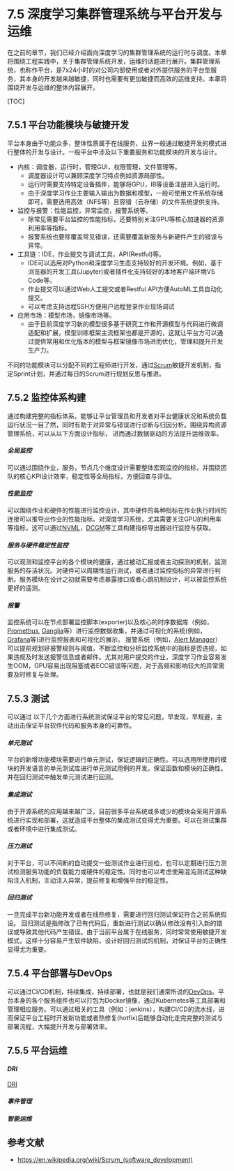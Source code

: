 <!--Copyright © Microsoft Corporation. All rights reserved.
  适用于[License](https://github.com/microsoft/AI-System/blob/main/LICENSE)版权许可-->

# 7.5 深度学习集群管理系统与平台开发与运维

在之前的章节，我们已经介绍面向深度学习的集群管理系统的运行时与调度。本章将围绕工程实践中，关于集群管理系统开发，运维的话题进行展开。集群管理系统，也称作平台，是7x24小时的对公司内部使用或者对外提供服务的平台型服务，其本身的开发越来越敏捷，同时也需要有更加敏捷而高效的运维支持。本章将围绕开发与运维的整体内容展开。

[TOC]


## 7.5.1 平台功能模块与敏捷开发

平台本身由于功能众多，整体性质属于在线服务，业界一般通过敏捷开发的模式进行整体的开发与设计。一般平台中涉及以下重要服务和功能模块的开发与设计。

- 内核：调度器，运行时，管理GUI，权限管理，文件管理等。
  - 调度器设计可以兼顾深度学习特点例如资源局部性。
  - 运行时需要支持特定设备插件，能够将GPU，IB等设备注册进入运行时。
  - 由于深度学习作业主要输入输出为数据和模型，一般可使用文件系统存储即可，需要选用高效（NFS等）且容错（云存储）的文件系统提供支持。
- 监控与报警：性能监控，异常监控，报警系统等。
  - 除常见需要平台监控的性能指标，还要特别关注GPU等核心加速器的资源利用率等指标。
  - 报警系统也要除覆盖常见错误，还需要覆盖新服务与新硬件产生的错误与异常。
- 工具链：IDE，作业提交与调试工具，API(Restful)等。
  - IDE可以选用对Python和深度学习生态支持较好的开发环境。例如，基于浏览器的开发工具(Jupyter)或者插件化支持较好的本地客户端环境VS Code等。
  - 作业提交可以通过Web人工提交或者Restful API方便AutoML工具自动化提交。
  - 可以考虑支持远程SSH方便用户远程登录作业现场调试
- 应用市场：模型市场，镜像市场等。
  - 由于目前深度学习新的模型很多基于研究工作和开源模型与代码进行微调适配和扩展，模型训练框架主流框架也都是开源的，这就让平台方可以通过提供常用和优化版本的模型与框架镜像市场进而优化，管理和提升开发生产力。

不同的功能模块可以分配不同的工程师进行开发，通过[Scrum](https://en.wikipedia.org/wiki/Scrum_(software_development))敏捷开发机制，指定Sprint计划，并通过每日的Scrum进行规划反思与推进。

## 7.5.2 监控体系构建

通过构建完整的指标体系，能够让平台管理员和开发者对平台健康状况和系统负载运行状况一目了然，同时有助于对异常与错误进行诊断与归因分析。围绕异构资源管理系统，可以从以下方面设计指标， 进而通过数据驱动的方法提升运维效率。

#### ***全局监控***

可以通过围绕作业，服务，节点几个维度设计需要整体宏观监控的指标，并围绕团队的核心KPI设计效率，稳定性等全局指标，方便回查与评估。

#### ***性能监控***

可以围绕作业和硬件的性能进行监控设计，其中硬件的各种指标在作业执行时间的连接可以推导出作业的性能指标。对深度学习系统，尤其需要关注GPU的利用率等指标，这可以通过[NVML](https://developer.nvidia.com/nvidia-management-library-nvml)，[DCGM](https://developer.nvidia.com/dcgm)等工具构建指标导出器进行监控与获取。

#### ***服务与硬件稳定性监控***

可以观测和监控平台的各个模块的健康，通过被动汇报或者主动探测的机制，监测服务的存活状况。对硬件可以周期性运行测试，或者通过监控指标的异常进行判断。服务模块在设计之初就需要考虑暴露接口或者心跳机制设计，可以被监控系统更好的遥测。

#### ***报警***

监控系统可以在节点部署监控脚本(exporter)以及核心的时序数据库（例如，[Promethus](https://prometheus.io/), [Ganglia](http://ganglia.sourceforge.net/)等）进行监控数据收集，并通过可视化的系统(例如，[Grafana](https://grafana.com/)等)进行监控报表和可视化的展示。
报警系统（例如，[Alert Manager](https://prometheus.io/docs/alerting/latest/alertmanager/)）可以提前规划好报警规则与阈值，不断监控和分析监控系统中的指标是否违规，如果违规及时发送报警信息或者邮件。尤其对用户提交的作业，深度学习作业容易发生OOM，GPU容易出现阻塞或者ECC错误等问题，对于高频和影响较大的异常需要及时修复与处理。

## 7.5.3 测试

可以通过 以下几个方面进行系统测试保证平台的常见问题，早发现，早规避，主动出击保证平台软件代码和服务本身的可靠性。

#### ***单元测试***

平台的新增功能模块需要进行单元测试，保证逻辑的正确性。可以选用所使用的模块的开发语言的单元测试库进行单元测试用例的开发。保证函数和模块的正确性。并在回归测试中触发单元测试进行回测。

#### ***集成测试***

由于开源系统的应用越来越广泛，目前很多平台系统或多或少的模块会采用开源系统进行实现和部署，这就造成平台整体的集成测试变得尤为重要。可以在测试集群或者环境中进行集成测试。

#### ***压力测试***

对于平台，可以不间断的自动提交一些测试作业进行巡检，也可以定期进行压力测试检测服务功能的负载能力或硬件的稳定性。同时也可以考虑使用混沌测试这种缺陷注入机制，主动注入异常，提前修复和增强平台的稳定性。

#### ***回归测试***

一旦完成平台新功能开发或者在线热修复，需要进行回归测试保证符合之前系统假设。
回归测试是指修改了已有代码后，重新进行测试以确认修改没有引入新的错误或导致其他代码产生错误。由于当前平台属于在线服务，同时常常使用敏捷开发模式，这样十分容易产生软件缺陷，设计好回归测试的机制，对保证平台的正确性显得尤为重要。

## 7.5.4 平台部署与DevOps

可以通过CI/CD机制，持续集成，持续部署，也就是我们通常所说的[DevOps](https://en.wikipedia.org/wiki/DevOps)。平台本身的各个服务组件也可以打包为Docker镜像，通过Kubernetes等工具部署和管理相应服务。可以通过相关的工具（例如：jenkins），构建CI/CD的流水线，进而保证平台工程时开发新功能或者热修复(hotfix)后能够自动化走完完整的测试与部署流程，大幅提升开发与部署效率。


## 7.5.5 平台运维

#### ***DRI***

[DRI](https://about.gitlab.com/handbook/people-group/directly-responsible-individuals/)

#### ***事件管理***
#### ***智能运维***

## 参考文献
- https://en.wikipedia.org/wiki/Scrum_(software_development)